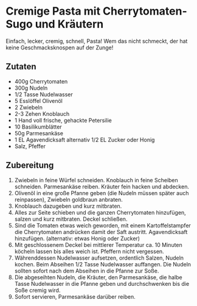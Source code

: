 # Cremige Pasta mit Cherrytomaten-Sugo und Kräutern

Einfach, lecker, cremig, schnell, Pasta! Wem das nicht schmeckt, der hat keine Geschmacksknospen auf der Zunge!

## Zutaten

- 400g Cherrytomaten
- 300g Nudeln
- 1/2 Tasse Nudelwasser
- 5 Esslöffel Olivenöl
- 2 Zwiebeln
- 2-3 Zehen Knoblauch
- 1 Hand voll frische, gehackte Petersilie
- 10 Basilikumblätter
- 50g Parmesankäse
- 1 EL Agavendicksaft alternativ 1/2 EL Zucker oder Honig
- Salz, Pfeffer

## Zubereitung

1. Zwiebeln in feine Würfel schneiden. Knoblauch in feine Scheiben schneiden. Parmesankäse reiben. Kräuter fein hacken und abdecken.
1. Olivenöl in eine große Pfanne geben (die Nudeln müssen später auch reinpassen), Zwiebeln goldbraun anbraten.
1. Knoblauch dazugeben und kurz mitbraten.
1. Alles zur Seite schieben und die ganzen Cherrytomaten hinzufügen, salzen und kurz mitbraten. Deckel schließen.
1. Sind die Tomaten etwas weich geworden, mit einem Kartoffelstampfer die Cherrytomaten andrücken damit der Saft austritt. Agavendicksaft hinzufügen. (alternativ: etwas Honig oder Zucker)
1. Mit geschlossenem Deckel bei mittlerer Temperatur ca. 10 Minuten köcheln lassen bis alles weich ist. Pfeffern nicht vergessen.
1. Währenddessen Nudelwasser aufsetzen, ordentlich Salzen, Nudeln kochen. Beim Abseihen 1/2 Tasse Nudelwasser auffangen. Die Nudeln sollten sofort nach dem Abseihen in die Pfanne zur Soße.
1. Die abgeseihten Nudeln, die Kräuter, den Parmesankäse, die halbe Tasse Nudelwasser in die Pfanne geben und durchschwenken bis die Soße cremig wird.
1. Sofort servieren, Parmesankäse darüber reiben.

